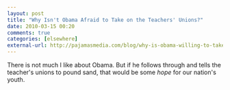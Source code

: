 ```yaml
---
layout: post  
title: "Why Isn't Obama Afraid to Take on the Teachers' Unions?"  
date: 2010-03-15 00:20  
comments: true  
categories: [elsewhere]
external-url: http://pajamasmedia.com/blog/why-is-obama-willing-to-take-on-the-teachers-unions/?singlepage=true  
---
```


There is not much I like about Obama. But if he follows through and tells the teacher's unions to pound sand, that would be some <em>hope</em> for our nation's youth.
